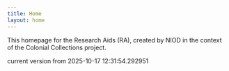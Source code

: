 ```yaml
---
title: Home
layout: home
---
```


This homepage for the Research Aids (RA), created by NIOD in the context of the Colonial Collections project. 


current version from 2025-10-17 12:31:54.292951